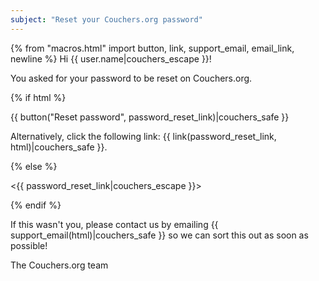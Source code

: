 ```yaml
---
subject: "Reset your Couchers.org password"
---
```


{% from "macros.html" import button, link, support_email, email_link, newline %}
Hi {{ user.name|couchers_escape }}!

You asked for your password to be reset on Couchers.org.

{% if html %}

{{ button("Reset password", password_reset_link)|couchers_safe }}

Alternatively, click the following link: {{ link(password_reset_link, html)|couchers_safe }}.

{% else %}

<{{ password_reset_link|couchers_escape }}>

{% endif %}


If this wasn't you, please contact us by emailing {{ support_email(html)|couchers_safe }} so we can sort this out as soon as possible!

The Couchers.org team
